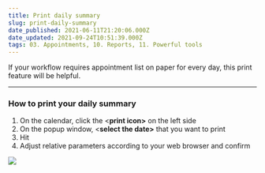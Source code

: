 ```yaml
---
title: Print daily summary
slug: print-daily-summary
date_published: 2021-06-11T21:20:06.000Z
date_updated: 2021-09-24T10:51:39.000Z
tags: 03. Appointments, 10. Reports, 11. Powerful tools
---
```


If your workflow requires appointment list on paper for every day, this print feature will be helpful.

---

### How to print your daily summary

1. On the calendar, click the <**print icon>** on the left side
2. On the popup window, <**select the date>** that you want to print
3. Hit **<Print>**
4. Adjust relative parameters according to your web browser and confirm

![](__GHOST_URL__/content/images/2021/09/CleanShot-2021-09-14-at-14.57.42.gif)
